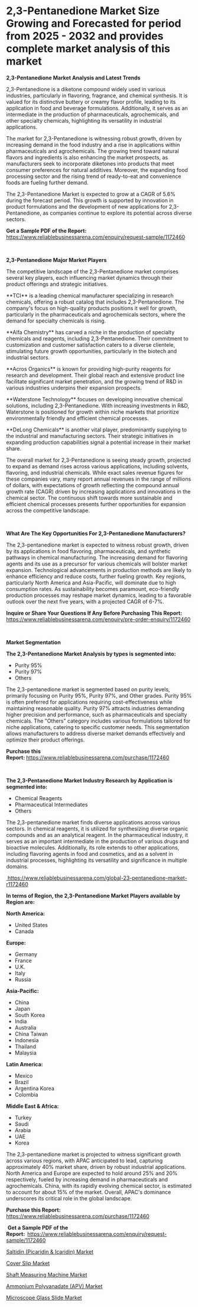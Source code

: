 <p><h1>2,3-Pentanedione Market Size Growing and Forecasted for period from 2025 - 2032 and provides complete market analysis of this market</h1></p><p><strong>2,3-Pentanedione Market Analysis and Latest Trends</strong></p>
<p><p>2,3-Pentanedione is a diketone compound widely used in various industries, particularly in flavoring, fragrance, and chemical synthesis. It is valued for its distinctive buttery or creamy flavor profile, leading to its application in food and beverage formulations. Additionally, it serves as an intermediate in the production of pharmaceuticals, agrochemicals, and other specialty chemicals, highlighting its versatility in industrial applications.</p><p>The market for 2,3-Pentanedione is witnessing robust growth, driven by increasing demand in the food industry and a rise in applications within pharmaceuticals and agrochemicals. The growing trend toward natural flavors and ingredients is also enhancing the market prospects, as manufacturers seek to incorporate diketones into products that meet consumer preferences for natural additives. Moreover, the expanding food processing sector and the rising trend of ready-to-eat and convenience foods are fueling further demand.</p><p>The 2,3-Pentanedione Market is expected to grow at a CAGR of 5.6% during the forecast period. This growth is supported by innovation in product formulations and the development of new applications for 2,3-Pentanedione, as companies continue to explore its potential across diverse sectors.</p></p>
<p><strong>Get a Sample PDF of the Report:&nbsp;</strong> <a href="https://www.reliablebusinessarena.com/enquiry/request-sample/1172460?utm_campaign=2217&utm_medium=2&utm_source=Github&utm_content=ia&utm_term=24032025&utm_id=23-pentanedione">https://www.reliablebusinessarena.com/enquiry/request-sample/1172460</a></p>
<p>&nbsp;</p>
<p><strong>2,3-Pentanedione Major Market Players</strong></p>
<p><p>The competitive landscape of the 2,3-Pentanedione market comprises several key players, each influencing market dynamics through their product offerings and strategic initiatives.</p><p>**TCI** is a leading chemical manufacturer specializing in research chemicals, offering a robust catalog that includes 2,3-Pentanedione. The company's focus on high-quality products positions it well for growth, particularly in the pharmaceuticals and agrochemicals sectors, where the demand for specialty chemicals is rising.</p><p>**Alfa Chemistry** has carved a niche in the production of specialty chemicals and reagents, including 2,3-Pentanedione. Their commitment to customization and customer satisfaction caters to a diverse clientele, stimulating future growth opportunities, particularly in the biotech and industrial sectors.</p><p>**Acros Organics** is known for providing high-purity reagents for research and development. Their global reach and extensive product line facilitate significant market penetration, and the growing trend of R&D in various industries underpins their expansion prospects.</p><p>**Waterstone Technology** focuses on developing innovative chemical solutions, including 2,3-Pentanedione. With increasing investments in R&D, Waterstone is positioned for growth within niche markets that prioritize environmentally friendly and efficient chemical processes.</p><p>**DeLong Chemicals** is another vital player, predominantly supplying to the industrial and manufacturing sectors. Their strategic initiatives in expanding production capabilities signal a potential increase in their market share.</p><p>The overall market for 2,3-Pentanedione is seeing steady growth, projected to expand as demand rises across various applications, including solvents, flavoring, and industrial chemicals. While exact sales revenue figures for these companies vary, many report annual revenues in the range of millions of dollars, with expectations of growth reflecting the compound annual growth rate (CAGR) driven by increasing applications and innovations in the chemical sector. The continuous shift towards more sustainable and efficient chemical processes presents further opportunities for expansion across the competitive landscape.</p></p>
<p>&nbsp;</p>
<p><strong>What Are The Key Opportunities For 2,3-Pentanedione Manufacturers?</strong></p>
<p><p>The 2,3-pentanedione market is expected to witness robust growth, driven by its applications in food flavoring, pharmaceuticals, and synthetic pathways in chemical manufacturing. The increasing demand for flavoring agents and its use as a precursor for various chemicals will bolster market expansion. Technological advancements in production methods are likely to enhance efficiency and reduce costs, further fueling growth. Key regions, particularly North America and Asia-Pacific, will dominate due to high consumption rates. As sustainability becomes paramount, eco-friendly production processes may reshape market dynamics, leading to a favorable outlook over the next five years, with a projected CAGR of 6-7%.</p></p>
<p><strong>Inquire or Share Your Questions If Any Before Purchasing This Report:</strong> <a href="https://www.reliablebusinessarena.com/enquiry/pre-order-enquiry/1172460?utm_campaign=2217&utm_medium=2&utm_source=Github&utm_content=ia&utm_term=24032025&utm_id=23-pentanedione">https://www.reliablebusinessarena.com/enquiry/pre-order-enquiry/1172460</a></p>
<p>&nbsp;</p>
<p><strong>Market Segmentation</strong></p>
<p><strong>The 2,3-Pentanedione Market Analysis by types is segmented into:</strong></p>
<p><ul><li>Purity 95%</li><li>Purity 97%</li><li>Others</li></ul></p>
<p><p>The 2,3-pentanedione market is segmented based on purity levels, primarily focusing on Purity 95%, Purity 97%, and Other grades. Purity 95% is often preferred for applications requiring cost-effectiveness while maintaining reasonable quality. Purity 97% attracts industries demanding higher precision and performance, such as pharmaceuticals and specialty chemicals. The "Others" category includes various formulations tailored for niche applications, catering to specific customer needs. This segmentation allows manufacturers to address diverse market demands effectively and optimize their product offerings.</p></p>
<p><strong>Purchase this Report:&nbsp;</strong><a href="https://www.reliablebusinessarena.com/purchase/1172460?utm_campaign=2217&utm_medium=2&utm_source=Github&utm_content=ia&utm_term=24032025&utm_id=23-pentanedione">https://www.reliablebusinessarena.com/purchase/1172460</a></p>
<p>&nbsp;</p>
<p><strong>The 2,3-Pentanedione Market Industry Research by Application is segmented into:</strong></p>
<p><ul><li>Chemical Reagents</li><li>Pharmaceutical Intermediates</li><li>Others</li></ul></p>
<p><p>The 2,3-pentanedione market finds diverse applications across various sectors. In chemical reagents, it is utilized for synthesizing diverse organic compounds and as an analytical reagent. In the pharmaceutical industry, it serves as an important intermediate in the production of various drugs and bioactive molecules. Additionally, its role extends to other applications, including flavoring agents in food and cosmetics, and as a solvent in industrial processes, highlighting its versatility and significance in multiple domains.</p></p>
<p><a href="https://www.reliablebusinessarena.com/global-23-pentanedione-market-r1172460?utm_campaign=2217&utm_medium=2&utm_source=Github&utm_content=ia&utm_term=24032025&utm_id=23-pentanedione">&nbsp;https://www.reliablebusinessarena.com/global-23-pentanedione-market-r1172460</a></p>
<p><strong>In terms of Region, the 2,3-Pentanedione Market Players available by Region are:</strong></p>
<p>
    <p> <strong> North America: </strong>
        <ul>
            <li>United States</li>
            <li>Canada</li>
        </ul>
        </p> 
    <p> <strong> Europe: </strong>
        <ul>
            <li>Germany</li>
            <li>France</li>
            <li>U.K.</li>
            <li>Italy</li>
            <li>Russia</li>
        </ul>
        </p> 
    <p> <strong> Asia-Pacific: </strong>
        <ul>
            <li>China</li>
            <li>Japan</li>
            <li>South Korea</li>
            <li>India</li>
            <li>Australia</li>
            <li>China Taiwan</li>
            <li>Indonesia</li>
            <li>Thailand</li>
            <li>Malaysia</li>
        </ul>
        </p> 
    <p> <strong> Latin America: </strong>
        <ul>
            <li>Mexico</li>
            <li>Brazil</li>
            <li>Argentina Korea</li>
            <li>Colombia</li>
        </ul>
        </p> 
    <p> <strong> Middle East & Africa: </strong>
        <ul>
            <li>Turkey</li>
            <li>Saudi</li>
            <li>Arabia</li>
            <li>UAE</li>
            <li>Korea</li>
        </ul>
    </p>
    </p>
<p><p>The 2,3-pentanedione market is projected to witness significant growth across various regions, with APAC anticipated to lead, capturing approximately 40% market share, driven by robust industrial applications. North America and Europe are expected to hold around 25% and 20% respectively, fueled by increasing demand in pharmaceuticals and agrochemicals. China, with its rapidly evolving chemical sector, is estimated to account for about 15% of the market. Overall, APAC's dominance underscores its critical role in the global landscape.</p></p>
<p><strong>Purchase this Report: </strong><a href="https://www.reliablebusinessarena.com/purchase/1172460?utm_campaign=2217&utm_medium=2&utm_source=Github&utm_content=ia&utm_term=24032025&utm_id=23-pentanedione">https://www.reliablebusinessarena.com/purchase/1172460</a></p>
<p>&nbsp;<strong>Get a Sample PDF of the Report:&nbsp;&nbsp;</strong><a href="https://www.reliablebusinessarena.com/enquiry/request-sample/1172460?utm_campaign=2217&utm_medium=2&utm_source=Github&utm_content=ia&utm_term=24032025&utm_id=23-pentanedione">https://www.reliablebusinessarena.com/enquiry/request-sample/1172460</a></p>
<p><strong></strong></p>
<p><p><a href="https://github.com/kuziaaring40/Market-Research-Report-List-1/blob/main/saltidin-picaridin-icaridin-market.md?utm_campaign=2217&utm_medium=2&utm_source=Github&utm_content=ia&utm_term=24032025&utm_id=23-pentanedione">Saltidin (Picaridin & Icaridin) Market</a></p><p><a href="https://www.linkedin.com/pulse/driving-forces-global-cover-slip-market-trends-applications-d3wze?utm_campaign=2217&utm_medium=2&utm_source=Github&utm_content=ia&utm_term=24032025&utm_id=23-pentanedione">Cover Slip Market</a></p><p><a href="https://www.linkedin.com/pulse/market-research-report-growth-shaft-measuring-machine-78-aalze?utm_campaign=2217&utm_medium=2&utm_source=Github&utm_content=ia&utm_term=24032025&utm_id=23-pentanedione">Shaft Measuring Machine Market</a></p><p><a href="https://github.com/bauzolesco/Market-Research-Report-List-1/blob/main/ammonium-polyvanadate-apv-market.md?utm_campaign=2217&utm_medium=2&utm_source=Github&utm_content=ia&utm_term=24032025&utm_id=23-pentanedione">Ammonium Polyvanadate (APV) Market</a></p><p><a href="https://www.linkedin.com/pulse/future-trends-microscope-glass-slide-market-2025-2032-qqcbe?utm_campaign=2217&utm_medium=2&utm_source=Github&utm_content=ia&utm_term=24032025&utm_id=23-pentanedione">Microscope Glass Slide Market</a></p></p>